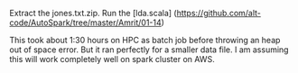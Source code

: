Extract the jones.txt.zip. Run the [lda.scala] (https://github.com/alt-code/AutoSpark/tree/master/Amrit/01-14)

This took about 1:30 hours on HPC as batch job before throwing an heap out of space error.
But it ran perfectly for a smaller data file. I am assuming this will work completely well on spark cluster on AWS.
